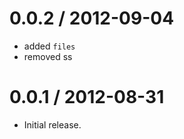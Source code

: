 
0.0.2 / 2012-09-04
==================

  * added `files`
  * removed ss

0.0.1 / 2012-08-31
==================

  * Initial release.
